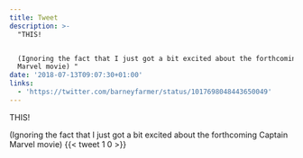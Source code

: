 ```yaml
---
title: Tweet
description: >-
  "THIS!


  (Ignoring the fact that I just got a bit excited about the forthcoming Captain
  Marvel movie) "
date: '2018-07-13T09:07:30+01:00'
links:
  - 'https://twitter.com/barneyfarmer/status/1017698048443650049'
---
```

THIS!

(Ignoring the fact that I just got a bit excited about the forthcoming Captain Marvel movie) 
      {{< tweet 1 0 >}}
    
